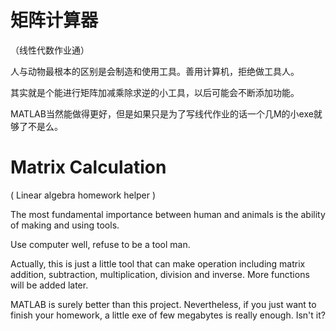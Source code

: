 # 矩阵计算器

（线性代数作业通）

人与动物最根本的区别是会制造和使用工具。善用计算机，拒绝做工具人。

其实就是个能进行矩阵加减乘除求逆的小工具，以后可能会不断添加功能。

MATLAB当然能做得更好，但是如果只是为了写线代作业的话一个几M的小exe就够了不是么。



# Matrix Calculation 

( Linear algebra homework helper )

The most fundamental importance between human and animals is the ability of making and using tools.

Use computer well, refuse to be a tool man.

Actually, this is just a little tool that can make operation including matrix addition, subtraction, multiplication, division and inverse. More functions will be added later.

MATLAB is surely better than this project. Nevertheless, if you just want to finish your homework, a little exe of few megabytes is really enough. Isn't it?